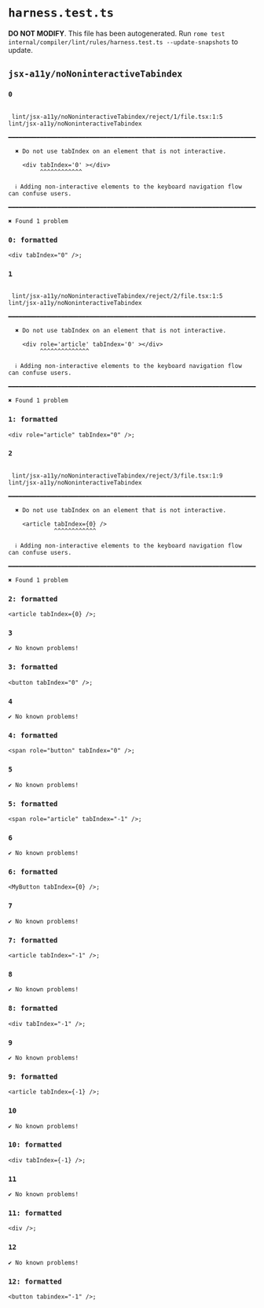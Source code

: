 # `harness.test.ts`

**DO NOT MODIFY**. This file has been autogenerated. Run `rome test internal/compiler/lint/rules/harness.test.ts --update-snapshots` to update.

## `jsx-a11y/noNoninteractiveTabindex`

### `0`

```

 lint/jsx-a11y/noNoninteractiveTabindex/reject/1/file.tsx:1:5 lint/jsx-a11y/noNoninteractiveTabindex
  ━━━━━━━━━━━━━━━━━━━━━━━━━━━━━━━━━━━━━━━━━━━━━━━━━━━━━━━━━━━━━━━━━━━━━━━━━━━━━━━━━━━━━━━━━━━━━━━━━━

  ✖ Do not use tabIndex on an element that is not interactive.

    <div tabIndex='0' ></div>
         ^^^^^^^^^^^^

  ℹ Adding non-interactive elements to the keyboard navigation flow can confuse users.

━━━━━━━━━━━━━━━━━━━━━━━━━━━━━━━━━━━━━━━━━━━━━━━━━━━━━━━━━━━━━━━━━━━━━━━━━━━━━━━━━━━━━━━━━━━━━━━━━━━━

✖ Found 1 problem

```

### `0: formatted`

```
<div tabIndex="0" />;

```

### `1`

```

 lint/jsx-a11y/noNoninteractiveTabindex/reject/2/file.tsx:1:5 lint/jsx-a11y/noNoninteractiveTabindex
  ━━━━━━━━━━━━━━━━━━━━━━━━━━━━━━━━━━━━━━━━━━━━━━━━━━━━━━━━━━━━━━━━━━━━━━━━━━━━━━━━━━━━━━━━━━━━━━━━━━

  ✖ Do not use tabIndex on an element that is not interactive.

    <div role='article' tabIndex='0' ></div>
         ^^^^^^^^^^^^^^

  ℹ Adding non-interactive elements to the keyboard navigation flow can confuse users.

━━━━━━━━━━━━━━━━━━━━━━━━━━━━━━━━━━━━━━━━━━━━━━━━━━━━━━━━━━━━━━━━━━━━━━━━━━━━━━━━━━━━━━━━━━━━━━━━━━━━

✖ Found 1 problem

```

### `1: formatted`

```
<div role="article" tabIndex="0" />;

```

### `2`

```

 lint/jsx-a11y/noNoninteractiveTabindex/reject/3/file.tsx:1:9 lint/jsx-a11y/noNoninteractiveTabindex
  ━━━━━━━━━━━━━━━━━━━━━━━━━━━━━━━━━━━━━━━━━━━━━━━━━━━━━━━━━━━━━━━━━━━━━━━━━━━━━━━━━━━━━━━━━━━━━━━━━━

  ✖ Do not use tabIndex on an element that is not interactive.

    <article tabIndex={0} />
             ^^^^^^^^^^^^

  ℹ Adding non-interactive elements to the keyboard navigation flow can confuse users.

━━━━━━━━━━━━━━━━━━━━━━━━━━━━━━━━━━━━━━━━━━━━━━━━━━━━━━━━━━━━━━━━━━━━━━━━━━━━━━━━━━━━━━━━━━━━━━━━━━━━

✖ Found 1 problem

```

### `2: formatted`

```
<article tabIndex={0} />;

```

### `3`

```
✔ No known problems!

```

### `3: formatted`

```
<button tabIndex="0" />;

```

### `4`

```
✔ No known problems!

```

### `4: formatted`

```
<span role="button" tabIndex="0" />;

```

### `5`

```
✔ No known problems!

```

### `5: formatted`

```
<span role="article" tabIndex="-1" />;

```

### `6`

```
✔ No known problems!

```

### `6: formatted`

```
<MyButton tabIndex={0} />;

```

### `7`

```
✔ No known problems!

```

### `7: formatted`

```
<article tabIndex="-1" />;

```

### `8`

```
✔ No known problems!

```

### `8: formatted`

```
<div tabIndex="-1" />;

```

### `9`

```
✔ No known problems!

```

### `9: formatted`

```
<article tabIndex={-1} />;

```

### `10`

```
✔ No known problems!

```

### `10: formatted`

```
<div tabIndex={-1} />;

```

### `11`

```
✔ No known problems!

```

### `11: formatted`

```
<div />;

```

### `12`

```
✔ No known problems!

```

### `12: formatted`

```
<button tabindex="-1" />;

```
